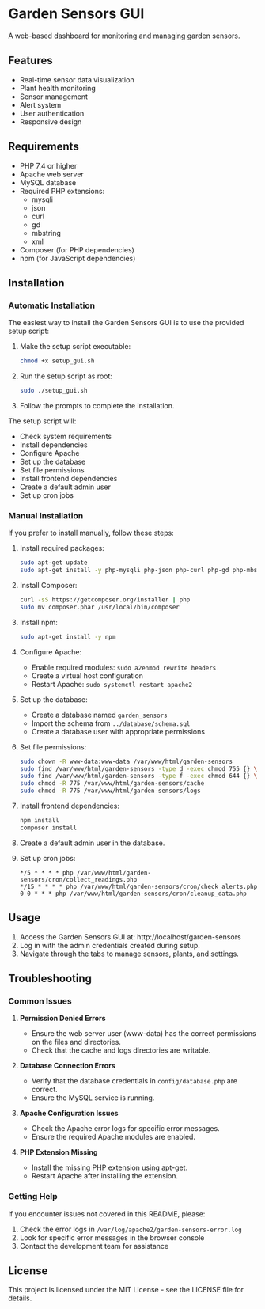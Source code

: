 # Garden Sensors GUI

A web-based dashboard for monitoring and managing garden sensors.

## Features

- Real-time sensor data visualization
- Plant health monitoring
- Sensor management
- Alert system
- User authentication
- Responsive design

## Requirements

- PHP 7.4 or higher
- Apache web server
- MySQL database
- Required PHP extensions:
  - mysqli
  - json
  - curl
  - gd
  - mbstring
  - xml
- Composer (for PHP dependencies)
- npm (for JavaScript dependencies)

## Installation

### Automatic Installation

The easiest way to install the Garden Sensors GUI is to use the provided setup script:

1. Make the setup script executable:
   ```bash
   chmod +x setup_gui.sh
   ```

2. Run the setup script as root:
   ```bash
   sudo ./setup_gui.sh
   ```

3. Follow the prompts to complete the installation.

The setup script will:
- Check system requirements
- Install dependencies
- Configure Apache
- Set up the database
- Set file permissions
- Install frontend dependencies
- Create a default admin user
- Set up cron jobs

### Manual Installation

If you prefer to install manually, follow these steps:

1. Install required packages:
   ```bash
   sudo apt-get update
   sudo apt-get install -y php-mysqli php-json php-curl php-gd php-mbstring php-xml
   ```

2. Install Composer:
   ```bash
   curl -sS https://getcomposer.org/installer | php
   sudo mv composer.phar /usr/local/bin/composer
   ```

3. Install npm:
   ```bash
   sudo apt-get install -y npm
   ```

4. Configure Apache:
   - Enable required modules: `sudo a2enmod rewrite headers`
   - Create a virtual host configuration
   - Restart Apache: `sudo systemctl restart apache2`

5. Set up the database:
   - Create a database named `garden_sensors`
   - Import the schema from `../database/schema.sql`
   - Create a database user with appropriate permissions

6. Set file permissions:
   ```bash
   sudo chown -R www-data:www-data /var/www/html/garden-sensors
   sudo find /var/www/html/garden-sensors -type d -exec chmod 755 {} \;
   sudo find /var/www/html/garden-sensors -type f -exec chmod 644 {} \;
   sudo chmod -R 775 /var/www/html/garden-sensors/cache
   sudo chmod -R 775 /var/www/html/garden-sensors/logs
   ```

7. Install frontend dependencies:
   ```bash
   npm install
   composer install
   ```

8. Create a default admin user in the database.

9. Set up cron jobs:
   ```
   */5 * * * * php /var/www/html/garden-sensors/cron/collect_readings.php
   */15 * * * * php /var/www/html/garden-sensors/cron/check_alerts.php
   0 0 * * * php /var/www/html/garden-sensors/cron/cleanup_data.php
   ```

## Usage

1. Access the Garden Sensors GUI at: http://localhost/garden-sensors
2. Log in with the admin credentials created during setup.
3. Navigate through the tabs to manage sensors, plants, and settings.

## Troubleshooting

### Common Issues

1. **Permission Denied Errors**
   - Ensure the web server user (www-data) has the correct permissions on the files and directories.
   - Check that the cache and logs directories are writable.

2. **Database Connection Errors**
   - Verify that the database credentials in `config/database.php` are correct.
   - Ensure the MySQL service is running.

3. **Apache Configuration Issues**
   - Check the Apache error logs for specific error messages.
   - Ensure the required Apache modules are enabled.

4. **PHP Extension Missing**
   - Install the missing PHP extension using apt-get.
   - Restart Apache after installing the extension.

### Getting Help

If you encounter issues not covered in this README, please:

1. Check the error logs in `/var/log/apache2/garden-sensors-error.log`
2. Look for specific error messages in the browser console
3. Contact the development team for assistance

## License

This project is licensed under the MIT License - see the LICENSE file for details. 